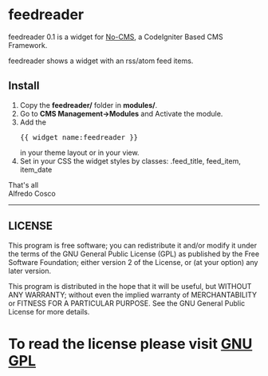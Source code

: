# feedreader

feedreader 0.1 is a widget for [No-CMS](https://github.com/goFrendiAsgard/No-CMS), a CodeIgniter Based CMS Framework.

feedreader shows a widget with an rss/atom feed items.

## Install
1) Copy the <b>feedreader/</b> folder in <b>modules/</b>.
2) Go to <b>CMS Management->Modules</b> and Activate the module.
3) Add the <pre>{{ widget_name:feedreader }}</pre> in your theme layout or in your view.
4) Set in your CSS the widget styles by classes: .feed_title, feed_item, item_date

That's all<br>
Alfredo Cosco

----------------------------------------------------------------------
## LICENSE

 This program is free software; you can redistribute it and/or
 modify it under the terms of the GNU General Public License (GPL)
 as published by the Free Software Foundation; either version 2
 of the License, or (at your option) any later version.

 This program is distributed in the hope that it will be useful,
 but WITHOUT ANY WARRANTY; without even the implied warranty of
 MERCHANTABILITY or FITNESS FOR A PARTICULAR PURPOSE. See the
 GNU General Public License for more details.

 To read the license please visit [GNU GPL](http://www.gnu.org/copyleft/gpl.html)
======================================================================